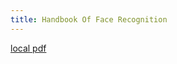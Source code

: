 ```yaml
---
title: Handbook Of Face Recognition
---
```


[local pdf](../../../pdfs/Handbook-of-Face-Recognition-2nd.pdf)
